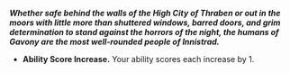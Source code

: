 ***Whether safe behind the walls of the High City of Thraben or out in the moors with little more than shuttered windows, barred doors, and grim determination to stand against the horrors of the night, the humans of Gavony are the most well-rounded people of Innistrad.***
* **Ability Score Increase.** Your ability scores each increase by 1.